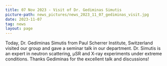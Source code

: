 ```yaml
---
title: 07 Nov 2023 - Visit of Dr. Gediminas Simutis
picture-path: news_pictures/news_2023_11_07_gediminas_visit.jpg
date: 2023-11-07
tag: news
layout: page
---
```


Today, Dr. Gediminas Simutis from Paul Scherrer Institute, Switzerland visited our group and gave a seminar talk in our department. Dr. Simutis is an expert in neutron scattering, μSR and X-ray experiments under extreme conditions. Thanks Gediminas for the excellent talk and discussions!


